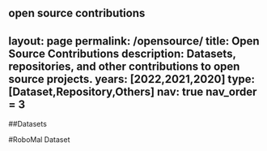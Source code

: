 open source contributions
---
layout: page
permalink: /opensource/
title: Open Source Contributions
description: Datasets, repositories, and other contributions to open source projects.
years: [2022,2021,2020]
type: [Dataset,Repository,Others]
nav: true
nav_order = 3
---
##Datasets

#RoboMal Dataset
